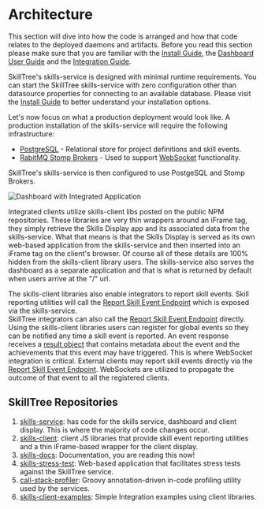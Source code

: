 # Architecture

This section will dive into how the code is arranged and how that code relates to the deployed daemons and artifacts. 
Before you read this section please make sure that you are familiar with the [Install Guide](/dashboard/install-guide/), the
[Dashboard User Guide](/dashboard/user-guide/) and the [Integration Guide](/skills-client/#client-display-integration).

SkillTree's skills-service is designed with minimal runtime requirements. 
You can start the SkillTree skills-service with zero configuration other than datasource properties for connecting to an available <external-url label="PostgreSQL" url="https://www.postgresql.org/" /> database. 
Please visit the [Install Guide](/dashboard/install-guide/) to better understand your installation options. 

Let's now focus on what a production deployment would look like. A production installation of the skills-service will require the following infrastructure: 
- [PostgreSQL](https://www.postgresql.org/) - Relational store for project definitions and skill events. 
- [RabitMQ Stomp Brokers](https://www.rabbitmq.com/stomp.html) - Used to support [WebSocket](https://en.wikipedia.org/wiki/WebSocket) functionality. 

SkillTree's skills-service is then configured to use PostgeSQL and Stomp Brokers.

![Dashboard with Integrated Application](./diagrams/SkillsServiceArchitecture.jpg) 

Integrated clients utilize skills-client libs posted on the public NPM repositories. 
These libraries are very thin wrappers around an iFrame tag, they simply retrieve the Skills Display app and its associated data from the skills-service.
What that means is that the Skills Display is served as its own web-based application from the skills-service and then inserted into an iFrame tag on the client's browser. 
Of course all of these details are 100% hidden from the skills-client library users. 
The skills-service also serves the dashboard as a separate application and that is what is returned by default when users arrive at the "/" url.

The skills-client libraries also enable integrators to report skill events. 
Skill reporting utilities will call the [Report Skill Event Endpoint](/skills-client/endpoints.html#report-skill-event-endpoint) which is exposed via the skills-service.     
SkillTree integrators can also call the [Report Skill Event Endpoint](/skills-client/endpoints.html#report-skill-event-endpoint) directly. 
Using the skills-client libraries users can register for global events so they can be notified any time a skill event is reported. 
An event response receives a [result object](/skills-client/endpoints.html#endpoint-result-object) that contains metadata about the event and the achievements that this event may have triggered.
This is where WebSocket integration is critical. 
External clients may report skill events directly via the [Report Skill Event Endpoint](/skills-client/endpoints.html#report-skill-event-endpoint). WebSockets are utilized to propagate the outcome of that event to all the registered clients.      

## SkillTree Repositories

1. [skills-service](https://github.com/NationalSecurityAgency/skills-service): has code for the skills service, dashboard and client display. This is where the majority of code changes occur. 
1. [skills-client](https://github.com/NationalSecurityAgency/skills-client): client JS libraries that provide skill event reporting utilities and a thin iFrame-based wrapper for the client display. 
1. [skills-docs](https://github.com/NationalSecurityAgency/skills-docs): Documentation, you are reading this now!
1. [skills-stress-test](https://github.com/NationalSecurityAgency/skills-stress-test): Web-based application that facilitates stress tests against the SkillTree service.
1. [call-stack-profiler](https://github.com/NationalSecurityAgency/call-stack-profiler): Groovy annotation-driven in-code profiling utility used by the services.
1. [skills-client-examples](https://github.com/NationalSecurityAgency/skills-client-examples): Simple Integration examples using client libraries. 

    
